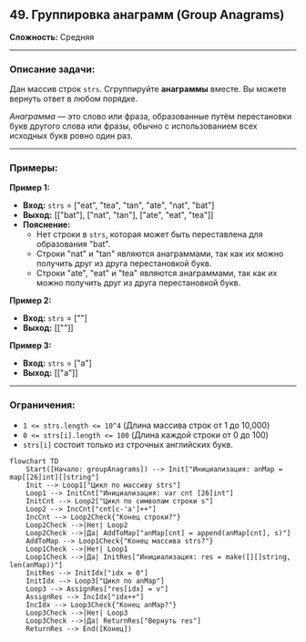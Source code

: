 ## 49. Группировка анаграмм (Group Anagrams)

**Сложность:** Средняя

---

### Описание задачи:

Дан массив строк `strs`. Сгруппируйте **анаграммы** вместе. Вы можете вернуть ответ в любом порядке.

*Анаграмма* — это слово или фраза, образованные путём перестановки букв другого слова или фразы, обычно с использованием всех исходных букв ровно один раз.

---

### Примеры:

**Пример 1:**
*   **Вход:** `strs` = ["eat", "tea", "tan", "ate", "nat", "bat"]
*   **Выход:** [["bat"], ["nat", "tan"], ["ate", "eat", "tea"]]
*   **Пояснение:**
    *   Нет строки в `strs`, которая может быть переставлена для образования "bat".
    *   Строки "nat" и "tan" являются анаграммами, так как их можно получить друг из друга перестановкой букв.
    *   Строки "ate", "eat" и "tea" являются анаграммами, так как их можно получить друг из друга перестановкой букв.

**Пример 2:**
*   **Вход:** `strs` = [""]
*   **Выход:** [[""]]

**Пример 3:**
*   **Вход:** `strs` = ["a"]
*   **Выход:** [["a"]]

---

### Ограничения:

*   `1 <= strs.length <= 10^4` (Длина массива строк от 1 до 10,000)
*   `0 <= strs[i].length <= 100` (Длина каждой строки от 0 до 100)
*   `strs[i]` состоит только из строчных английских букв.


```mermaid
flowchart TD
    Start([Начало: groupAnagrams]) --> Init["Инициализация: anMap = map[[26]int][]string"]
    Init --> Loop1["Цикл по массиву strs"]
    Loop1 --> InitCnt["Инициализация: var cnt [26]int"]
    InitCnt --> Loop2["Цикл по символам строки s"]
    Loop2 --> IncCnt["cnt[c-'a']++"]
    IncCnt --> Loop2Check{"Конец строки?"}
    Loop2Check -->|Нет| Loop2
    Loop2Check -->|Да| AddToMap["anMap[cnt] = append(anMap[cnt], s)"]
    AddToMap --> Loop1Check{"Конец массива strs?"}
    Loop1Check -->|Нет| Loop1
    Loop1Check -->|Да| InitRes["Инициализация: res = make([][]string, len(anMap))"]
    InitRes --> InitIdx["idx = 0"]
    InitIdx --> Loop3["Цикл по anMap"]
    Loop3 --> AssignRes["res[idx] = v"]
    AssignRes --> IncIdx["idx++"]
    IncIdx --> Loop3Check{"Конец anMap?"}
    Loop3Check -->|Нет| Loop3
    Loop3Check -->|Да| ReturnRes["Вернуть res"]
    ReturnRes --> End([Конец])
```